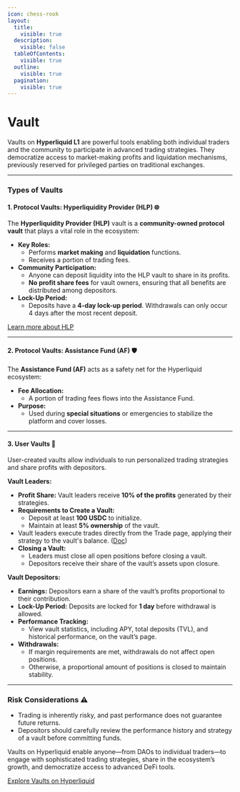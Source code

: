 ```yaml
---
icon: chess-rook
layout:
  title:
    visible: true
  description:
    visible: false
  tableOfContents:
    visible: true
  outline:
    visible: true
  pagination:
    visible: true
---
```


# Vault

Vaults on **Hyperliquid L1** are powerful tools enabling both individual traders and the community to participate in advanced trading strategies. They democratize access to market-making profits and liquidation mechanisms, previously reserved for privileged parties on traditional exchanges.

***

### **Types of Vaults**

#### **1. Protocol Vaults: Hyperliquidity Provider (HLP)** 🌐

The **Hyperliquidity Provider (HLP)** vault is a **community-owned protocol vault** that plays a vital role in the ecosystem:

* **Key Roles:**
  * Performs **market making** and **liquidation** functions.
  * Receives a portion of trading fees.
* **Community Participation:**
  * Anyone can deposit liquidity into the HLP vault to share in its profits.
  * **No profit share fees** for vault owners, ensuring that all benefits are distributed among depositors.
* **Lock-Up Period:**
  * Deposits have a **4-day lock-up period**. Withdrawals can only occur 4 days after the most recent deposit.

[Learn more about HLP](https://medium.com/@hyperliquid/hyperliquidity-provider-hlp-democratizing-market-making-bb114b1dff0f)

***

#### **2. Protocol Vaults: Assistance Fund (AF)** 🛡️

The **Assistance Fund (AF)** acts as a safety net for the Hyperliquid ecosystem:

* **Fee Allocation:**
  * A portion of trading fees flows into the Assistance Fund.
* **Purpose:**
  * Used during **special situations** or emergencies to stabilize the platform and cover losses.

***

#### **3. User Vaults** 👥

User-created vaults allow individuals to run personalized trading strategies and share profits with depositors.

**Vault Leaders:**

* **Profit Share:** Vault leaders receive **10% of the profits** generated by their strategies.
* **Requirements to Create a Vault:**
  * Deposit at least **100 USDC** to initialize.
  * Maintain at least **5% ownership** of the vault.
* Vault leaders execute trades directly from the Trade page, applying their strategy to the vault's balance. ([Doc](https://hyperliquid.gitbook.io/hyperliquid-docs/vaults/for-vault-leaders))
* **Closing a Vault:**
  * Leaders must close all open positions before closing a vault.
  * Depositors receive their share of the vault’s assets upon closure.

**Vault Depositors:**

* **Earnings:** Depositors earn a share of the vault’s profits proportional to their contribution.
* **Lock-Up Period:** Deposits are locked for **1 day** before withdrawal is allowed.
* **Performance Tracking:**
  * View vault statistics, including APY, total deposits (TVL), and historical performance, on the vault’s page.
* **Withdrawals:**
  * If margin requirements are met, withdrawals do not affect open positions.
  * Otherwise, a proportional amount of positions is closed to maintain stability.

***

### **Risk Considerations** ⚠️

* Trading is inherently risky, and past performance does not guarantee future returns.
* Depositors should carefully review the performance history and strategy of a vault before committing funds.

Vaults on Hyperliquid enable anyone—from DAOs to individual traders—to engage with sophisticated trading strategies, share in the ecosystem’s growth, and democratize access to advanced DeFi tools.

[Explore Vaults on Hyperliquid](https://app.hyperliquid.xyz/vaults)
